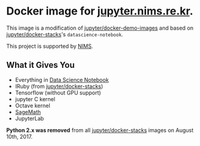 # Docker image for [jupyter.nims.re.kr](https://jupyter.nims.re.kr).

This image is a modification of [jupyter/docker-demo-images](https://github.com/jupyter/docker-demo-images) and based on [jupyter/docker-stacks](https://github.com/jupyter/docker-stacks)'s `datascience-notebook`.

This project is supported by [NIMS](https://www.nims.re.kr).

## What it Gives You

* Everything in [Data Science Notebook](https://github.com/jupyter/docker-stacks/tree/master/datascience-notebook)
* IRuby (from [jupyter/docker-stacks](https://github.com/jupyter/docker-stacks))
* Tensorflow (without GPU support)
* jupyter C kernel
* Octave kernel
* [SageMath](http://www.sagemath.org)
* JupyterLab

**Python 2.x was removed** from all [jupyter/docker-stacks](https://github.com/jupyter/docker-stacks) images on August 10th, 2017.
